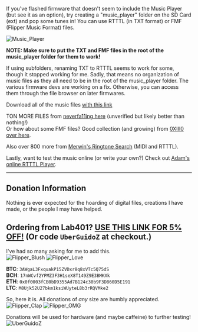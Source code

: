 If you've flashed firmware that doesn't seem to include the Music Player (but see it as an option), try creating a "music_player" folder on the SD Card (ext) and pop some tunes in! You can use RTTTL (in TXT format) or FMF (Flipper Music Format) files.

![Music_Player](https://user-images.githubusercontent.com/57457139/167557437-bb79bdfa-db4c-4964-ac4a-e09cb24f9d71.png)

**NOTE: Make sure to put the TXT and FMF files in the root of the music_player folder for them to work!**

If using subfolders, renaming TXT to RTTTL seems to work for some, though it stopped working for me. Sadly, that means no organization of music files as they all need to be in the root of the music_player folder. The various firmware devs are working on a fix. Otherwise, you can access them through the file browser on later firmwares.

Download all of the music files [with this link](https://uberguidoz.github.io/DownGit/#/home?url=https://github.com/UberGuidoZ/Flipper/tree/main/Music_Player)

TON MORE FILES from [neverfa11ing here](https://github.com/neverfa11ing/FlipperMusicRTTTL) (unverified but likely better than nothing!)<br>
Or how about some FMF files? Good collection (and growing) from [0XIII0 over here](https://github.com/0XIII0/Flipper-Zero/tree/main/music_player/fmf).

Also over 800 more from [Merwin's Ringtone Search](http://ringtone.vulc.in/Default.aspx) (MIDI and RTTTL).

Lastly, want to test the music online (or write your own?) Check out [Adam's online RTTTL Player](https://adamonsoon.github.io/rtttl-play/).

-----

## Donation Information

Nothing is ever expected for the hoarding of digital files, creations I have made, or the people I may have helped.

## Ordering from Lab401? [USE THIS LINK FOR 5% OFF!](https://lab401.com/r?id=vsmgoc) (Or code `UberGuidoZ` at checkout.)

I've had so many asking for me to add this.<br>
![Flipper_Blush](https://user-images.githubusercontent.com/57457139/183561666-4424a3cc-679b-4016-a368-24f7e7ad0a88.jpg) ![Flipper_Love](https://user-images.githubusercontent.com/57457139/183561692-381d37bd-264f-4c88-8877-e58d60d9be6e.jpg)

**BTC**: `3AWgaL3FxquakP15ZVDxr8q8xVTc5Q75dS`<br>
**BCH**: `17nWCvf2YPMZ3F3H1seX8T149Z9E3BMKXk`<br>
**ETH**: `0x0f0003fCB0bD9355Ad7B124c30b9F3D860D5E191`<br>
**LTC**: `M8Ujk52U27bkm1ksiWUyteL8b3rRQVMke2`

So, here it is. All donations of *any* size are humbly appreciated.<br>
![Flipper_Clap](https://user-images.githubusercontent.com/57457139/183561789-2e853ede-8ef7-41e8-a67c-716225177e5d.jpg) ![Flipper_OMG](https://user-images.githubusercontent.com/57457139/183561787-e21bdc1e-b316-4e67-b327-5129503d0313.jpg)

Donations will be used for hardware (and maybe caffeine) to further testing!<br>
![UberGuidoZ](https://cdn.discordapp.com/emojis/1000632669622767686.gif)
